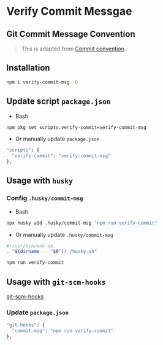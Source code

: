 # Verify Commit Messgae

## Git Commit Message Convention

> This is adapted from [Commit convention](https://www.conventionalcommits.org/en/v1.0.0/).

## Installation

```bash
npm i verify-commit-msg -D
```

## Update script `package.json`

- Bash
```bash
npm pkg set scripts.verify-commit=verify-commit-msg
```

- Or manually update `package.json`

```bash
"scripts": {
  "verify-commit": "verify-commit-msg"
},
```

## Usage with `husky`

### Config `.husky/commit-msg`

- Bash
```bash
npx husky add .husky/commit-msg "npm run verify-commit"
```

- Or manually update `.husky/commit-msg`

```bash
#!/usr/bin/env sh
. "$(dirname -- "$0")/_/husky.sh"

npm run verify-commit
```

## Usage with `git-scm-hooks`

[git-scm-hooks](https://github.com/hunghg255/git-scm-hooks)

### Update `package.json`

```bash
"git-hooks": {
  "commit-msg": "npm run verify-commit"
},
```
